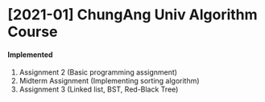 # [2021-01] ChungAng Univ Algorithm Course

#### Implemented

1. Assignment 2 (Basic programming assignment)
2. Midterm Assignment (Implementing sorting algorithm)
3. Assignment 3 (Linked list, BST, Red-Black Tree)
